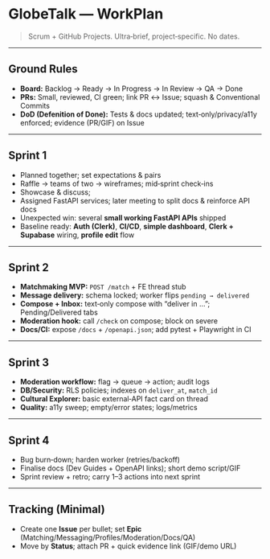 # GlobeTalk — WorkPlan

> Scrum + GitHub Projects. Ultra‑brief, project‑specific. No dates.

---

## Ground Rules

* **Board:** Backlog → Ready → In Progress → In Review → QA → Done
* **PRs:** Small, reviewed, CI green; link PR ↔ Issue; squash & Conventional Commits
* **DoD (Defenition of Done):** Tests & docs updated; text‑only/privacy/a11y enforced; evidence (PR/GIF) on Issue

---

## Sprint 1

* Planned together; set expectations & pairs
* Raffle → teams of two → wireframes; mid‑sprint check‑ins
* Showcase & discuss;
* Assigned FastAPI services; later meeting to split docs & reinforce API docs
* Unexpected win: several **small working FastAPI APIs** shipped 
* Baseline ready: **Auth (Clerk)**, **CI/CD**, **simple dashboard**, **Clerk + Supabase** wiring, **profile edit** flow

---

## Sprint 2

* **Matchmaking MVP:** `POST /match` + FE thread stub
* **Message delivery:** schema locked; worker flips `pending → delivered`
* **Compose + Inbox:** text‑only compose with “deliver in …”; Pending/Delivered tabs
* **Moderation hook:** call `/check` on compose; block on severe
* **Docs/CI:** expose `/docs` + `/openapi.json`; add pytest + Playwright in CI

---

## Sprint 3

* **Moderation workflow:** flag → queue → action; audit logs
* **DB/Security:** RLS policies; indexes on `deliver_at`, `match_id`
* **Cultural Explorer:** basic external‑API fact card on thread
* **Quality:** a11y sweep; empty/error states; logs/metrics

---

## Sprint 4 

* Bug burn‑down; harden worker (retries/backoff)
* Finalise docs (Dev Guides + OpenAPI links); short demo script/GIF
* Sprint review + retro; carry 1–3 actions into next sprint

---

## Tracking (Minimal)

* Create one **Issue** per bullet; set **Epic** (Matching/Messaging/Profiles/Moderation/Docs/QA)
* Move by **Status**; attach PR + quick evidence link (GIF/demo URL)
